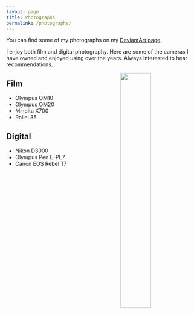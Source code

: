 ```yaml
---
layout: page
title: Photographs
permalink: /photographs/
---
```



You can find some of my photographs on my [DeviantArt page](https://www.deviantart.com/fatrascals/gallery).

I enjoy both film and digital photography. Here are some of the cameras I have
owned and enjoyed using over the years. Always interested to hear
recommendations.

<img style="float: right" src="../content/DSC_0545_graded_small.jpeg" height="40%" width="40%">

Film
---
* Olympus OM10
* Olympus OM20
* Minolta X700
* Rollei 35

Digital
---
* Nikon D3000
* Olympus Pen E-PL7
* Canon EOS Rebel T7

